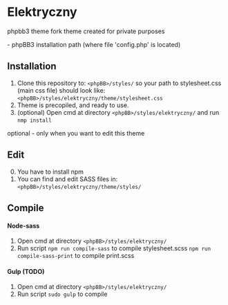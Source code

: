 # Elektryczny

phpbb3 theme fork
theme created for private purposes

<phpBB> - phpBB3 installation path (where file 'config.php' is located)

## Installation

1. Clone this repository to:
	`<phpBB>/styles/`
	so your path to stylesheet.css (main css file) should look like:
	`<phpBB>/styles/elektryczny/theme/stylesheet.css`
2. Theme is precopiled, and ready to use.
3. (optional) Open cmd at directory
	`<phpBB>/styles/elektryczny/` 
	and run
	`nmp install`
	
optional - only when you want to edit this theme

## Edit

0. You have to install npm
1. You can find and edit SASS files in:
	`<phpBB>/styles/elektryczny/theme/styles/`
	
## Compile

#### Node-sass

1. Open cmd at directory
	`<phpBB>/styles/elektryczny/`
2. Run script 
	`npm run compile-sass` to compile stylesheet.scss
	`npm run compile-sass-print` to compile print.scss

#### Gulp (TODO)

1. Open cmd at directory 
	`<phpBB>/styles/elektryczny/`
2. Run script 
	`sudo gulp` to compile

